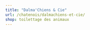 ```yaml
---
title: "Dalma'Chiens & Cie"
url: /chatenois/dalmachiens-et-cie/
shop: toilettage des animaux
---
```

